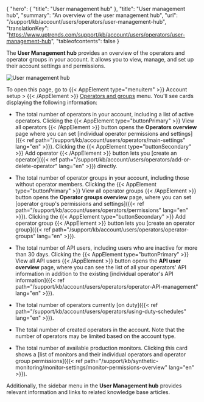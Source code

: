 {
  "hero": {
    "title": "User management hub"
  },
  "title": "User management hub",
  "summary": "An overview of the user management hub",
  "url": "/support/kb/account/users/operators/user-management-hub",
  "translationKey": "https://www.uptrends.com/support/kb/account/users/operators/user-management-hub",
  "tableofcontents": false
}

The **User Management hub** provides an overview of the operators and operator groups in your account. It allows you to view, manage, and set up their account settings and permissions.

![User management hub](/img/content/scr-user-management-hub.min.png)

To open this page, go to {{< AppElement type="menuitem" >}} Account setup > {{< /AppElement >}} [Operators and groups](https://app.uptrends.com/Hubs/UserManagement) menu. You'll see cards displaying the following information:

- The total number of operators in your account, including a list of active operators. Clicking the {{< AppElement type="buttonPrimary" >}} View all operators {{< /AppElement >}} button opens the **Operators overview** page where you can set [individual operator permissions and settings]({{< ref path="/support/kb/account/users/operators/main-settings" lang="en" >}}). Clicking the {{< AppElement type="buttonSecondary" >}} Add operator {{< /AppElement >}} button lets you [create an operator]({{< ref path="/support/kb/account/users/operators/add-or-delete-operator" lang="en" >}}) directly.

- The total number of operator groups in your account, including those without operator members. Clicking the {{< AppElement type="buttonPrimary" >}} View all operator groups {{< /AppElement >}} button opens the **Operator groups overview** page, where you can set [operator group's permissions and settings]({{< ref path="/support/kb/account/users/operators/permissions" lang="en" >}}). Clicking the {{< AppElement type="buttonSecondary" >}} Add operator group {{< /AppElement >}} button lets you [create an operator group]({{< ref path="/support/kb/account/users/operators/operator-groups" lang="en" >}}).

- The total number of API users, including users who are inactive for more than 30 days. Clicking the {{< AppElement type="buttonPrimary" >}} View all API users {{< /AppElement >}} button opens the **API user overview** page, where you can see the list of all your operators' API information in addition to the existing
[individual operator's API information]({{< ref path="/support/kb/account/users/operators/operator-API-management" lang="en" >}}).

- The total number of operators currently [on duty]({{< ref path="/support/kb/account/users/operators/using-duty-schedules" lang="en" >}}).

- The total number of created operators in the account. Note that the number of operators may be limited based on the account type.

- The total number of available production monitors. Clicking this card shows a [list of monitors and their individual operators and operator group permissions]({{< ref path="/support/kb/synthetic-monitoring/monitor-settings/monitor-permissions-overview" lang="en" >}}).

Additionally, the sidebar menu in the **User Management hub** provides relevant information and links to related knowledge base articles.